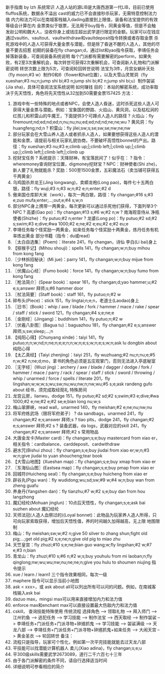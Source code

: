 新手指南 by lzh
系统常识
人造人站的源LIB是大唐西游第一代LIB，目前已使用fluffos系统，数据永不溢出
cast的威力已不会直接秒杀玩家，无需特意控制法力值
内力和法力可以在南城客栈输入dading直接到上限值，装备和法宝提供的有效等级会计算在内
金票类似于银票，无法用于buy指令，同黄金等值，但是不会触发赵公明和魏大人，没收你身上或钱庄超出武学道行限定的金额。玩家可以在钱庄通过vaultin、vaultout、vaultwithdraw和vaultdeposit指令转换或者存取金票
杀死游戏中的人造人可获得大量金票与潜能，但是除了昏迷不醒的人造人，其他的尽量不要去招惹
初期的装备在fly changan;d，通过list和yao指令获取，李靖任务会掉落新装备，可查阅装备系统说明
每个门派都有需要解密的perform，如果失败，有2至3次重解机会，每次转世可获得2次重解机会，可查阅新人礼物和门派解密说明
转世次数上限为5次，可查阅轮回转世说明
法宝为3件，月宫女蜗补天处（fly moon;#3 w）制作0和6（flower和hat位置），以及大雪山灵鹫洞（fly xueshan;#3 nu;n;jump shi bi;#3 n;jump shi bi;#2 n;jump shi bi;u）制作袈裟(Jia sha)，具体可查阅法宝系统说明
如何赚钱
目的：本站的解密系统，成功率取决于先天悟性，角色将先天悟性从32加到50需要金票157425
方法：
1. 游戏中有一些特殊的地点或者NPC，会使人造人昏迷，这时杀死这些人造人可获得大量金票与潜能。例如：宝象国的野路、火焰山、黄风洞，以及枯松涧的红孩儿和积雷山的牛魔王，下面提供3个可蹲点人造人的路径
? 火焰山：fly firemount;nd;ed;nd;ed;n;nu;nu;nu;ed;ed;nd;nd;ne;ne;wu
? 黄风洞：fly huangfeng;nd;n
? 积雷山：fly jilei;sw;s;se;sw;se;nw;ne;nw
2. 部分玩家会在大雪山养人造人或者抓杀人造人，如果要想获得这些人造人的潜能和金票，请提前与相关玩家礼貌协商，不要破坏高悟性bonnet的产出。路径：fly xueshan;#3 nu;#3 e;climb up;|;climb left;|;climb up;|;climb up;|;climb left;|;climb left;|;climb up
3. 挖财宝任务
? 系统提示：天降财神，有宝落民间了！似乎在：
? 指令：wheremoney查询财宝位置，digmoney挖财宝
? NPC：财神使者(Shi zhe)，新人要了礼物就能杀
? 奖励：500至1500金票，五彩魔法石（卖当铺可获得五千两黄金）
4. 乌鸡国杀井龙王(Jing longwang)，卖蟒龙袍(Long pao)，每件七十五两白银，路径：fly wuji;#3 n;#3 w;n;#2 e;n;enter;#2 d
5. 傲来国仓库卸大米（work），每次一两白银，路径：fly changan;#16 s;#3 e;zuo mufa;enter;…;out;e;#4 s;w;n
6. 部分NPC身上携带一两黄金，每次更新可以通过杀死他们获得，下面列举3个NPC
? 高婆(Gao po)：fly changan;#13 s;#6 w;#2 n;w
? 南海观音侍从 净瓶使者(Shizhe)：fly putuo;#2 n;enter
? 龙婆(Long po)：fly putuo;#2 sd;#2 s;swim;#3 e;dive;#wa 1000;#2 e;ne;#2 e;eu;#2 e;#2 eu;e
7. 李靖任务每个怪奖励一两黄金，如来任务每个怪奖励十两黄金，炼丹任务有机率炼出黄金
部分书籍（指令：du或read）
1. 〖太白自选集〗(Poem)：literate 241，fly changan，诗仙 李白(Li bai)身上
2. 【猕猴手记】(Mihou shouji)：spells 141，fly changan;w;n;buy mihou from kong fang
3. 〖少林拆招秘诀〗(Mi jue)：parry 141，fly changan;w;n;buy mijue from kong fang
4. 〖伏魔山心经〗(Fumo book)：force 141，fly changan;w;n;buy fumo from kong fang
5. 〖枪法简介〗(Spear book)：spear 161，fly changan;d;yao hammer;u;#2 e;s;answer 拜师;s;#6 hammer door
6. 〖杖法简要〗(Staff book)：staff 161，fly putuo;n;#2 w
7. 碎布头(Piece)：stick 151，fly lingtai;n;e;n，老道士(Laodao)身上
8. 〖旧书〗(Book)：whip / axe / blade / fork / hammer / mace / rake / spear / staff / stick / sword 121，fly changan;#4 s;e;ne;e
9. 〖金刚经〗(Jingang)：buddhism 141，fly putuo;n;#2 w
10. 〖伏羲八卦图〗(Bagua tu)：baguazhou 181，fly changan;#2 e;s;answer 拜师;s;sw;sleep;…;n
11. 【纯阳心得】(Chunyang xinde)：taiyi 141，fly putuo;n;n;w;nd;n;ne;n;e;e;n;n;w;n;e;s;w;n;e;s;w;n;ask lu dongbin about 纯阳心得
12. 【太乙真经】(Taiyi zhenjing)：taiyi 251，fly wuzhuang;#2 nu;n;nu;e;#5 n;w;#2 n;ne;d;mo，拿书的角色必须是五庄观掌门，否则无法进入亭底秘室
13. 〖无字经〗(Wuzi jing)：archery / axe / blade / dagger / dodge / fork / hammer / mace / parry / rack / spear / staff / stick / sword / throwing / whip / unarmed / force / spells / literate 201，fly lingshan;w;w;w;s;wu;sw;nu;wu;nw;n;nw;wu;#5 s;e;ask randeng gufo about 经书，须完成取经观礼
特殊房间
1. 龙宫云房，lianwu，dodge 151，fly putuo;#2 sd;#2 s;swim;#3 e;dive;#wa 1000;#2 e;ne;#2 e;#2 se;e;bian long nu;w;s
2. 梅山翠屏峡，read wall，unarmed 140，fly meishan;#2 e;ne;nu;nw;nu
3. 将军府练武场（限将军府弟子）
? da sandbags，unarmed 241，fly changan;#2 e;s;answer 拜师;s
? tiao pits，dodge 241，fly changan;#2 e;s;answer 拜师;#2 s
? 装备武器，da logs，武器对应的skill 241，fly changan;#2 e;s;answer 拜师;#2 s
常用物品
1. 大唐金龙卡(Master card)：fly changan;s;e;buy mastercard from xiao er，相关指令：cardbalance、carddeposit、cardwithdraw
2. 避水咒(Bishui zhou)：fly changan;s;e;buy jiudai from xiao er;w;n;#3 w;n;give jiudai to yuan shoucheng;tear book
3. 【大雪山地图】(Xueshan map)：fly changan;s;e;buy xmap from xiao er
4. 〖东海仙山图〗(Eastsea map)：fly changan;s;e;buy pmap from xiao er
5. 回城符(Huicheng seal)：fly changan;s;e;buy huicheng from xiao er
6. 辟谷丸(Pigu wan)：fly wudidong;wu;sd;sw;#9 w;#4 w;n;buy wan from zheng guafu
7. 养身丹(Yangshen dan)：fly tianzhu;#7 w;#2 s;e;buy dan from hou langzhong
8. 魔幻经纶(Mohuan jinglun)：10点后天悟性，fly changan;s;e;ask bai suzhen about 魔幻经纶
9. 天师法冠(人造人血祭过的)(Loyal bonnet)：此物品为玩家养人造人所得，只可向玩家索取获得，增加后天悟性值，养的时间越久加得越高，无上限
地图限制
1. 梅山：fly meishan;sw;w;#2 n;give 50 silver to zhang shun;fight old pig;…;get old pig;#2 s;e;ne;n;give old pig to miao zhu
2. 天竺皇宫：fly zhuzi;#10 s;e;ne;bian guo wang;w;fly lingshan;#2 w;#7 e;#3 n;bian
3. 青龙山：fly zhuzi;#10 s;#6 n;#2 w;s;buy youhulu from mi laoban;n;fly qinglong;nw;wu;wu;nw;nu;ne;ne;n;give you hulu to shoumen niujing
指令提示
1. xue / learn / learn1 三个指令效果相同，每次一级
2. maphere 指令可以显示当前小地图
3. ask < xxx>，或 ask <xxx> about all可以列出所有可以问的问题。例如，在南城客栈输入ask bai
4. dazuo max，mingsi max可以用来直接增加内力和法力值
5. enforce max和enchant max可以直接设置最大伤敌内力和法力值
6. cskill， 查询技能特殊使用
传统流程
选择角色 –> 领取礼物 –> 拜入师门 –> 江州钓鱼 –> 逃犯任务 –> 学习技能 –> 制作法宝 –> 西天取经 –> 制作袈裟 –> 李靖任务+门派任务+门派寻物+钟馗抓鬼 –> 学习技能 –> 袈裟满级 –> 天龙八部 –> 李靖任务+门派任务+门派寻物+钟馗抓鬼+如来任务 –> 大闹天宫 –> 黄金圣衣 –> 轮回转世 备注：
1. 流程只是指导，玩家可个性化，例如第一次平完技能就能去过天龙八部
2. 平技能可以找潜能计算机器人 柔儿(Xiao adina)，fly changan;s;e;u
3. 平300级skills需要武学2673089，道行二千六百七十三年
4. 由于各门派解密的条件不同，请自行选择适当时间
5. 详细说明可参看相应的简介
